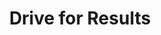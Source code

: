 ---
title: Drive for Results
key         : CP-DR
level : ungraded
skills : Behaviour, Mindset, Competency
difficulty  : easy
area : Competency
questions :
    - "CP-DR-01: Describe a time when you tried to achieve a difficult professional goal. What obstacles did you encounter that made the goal difficult?"
    - "CP-DR-02: Describe a long-term project or assignment of which you took ownership. How did you make sure each milestone was achieved in a timely manner?"
    - "CP-DR-03: What has been the most difficult assignment or task in your career so far?"
desirable :
    - Developed a plan of action that yielded positive results in a timely manner
    - Gathered relevant information before attempting to solve a problem
    - Emphasised the importance of meeting project deadlines to colleagues
    - Took decisive action to achieve goals
    - Used results-oriented performance measures (for example, quantity, cost, timeliness, and quality of projects or services) in assessing outcomes
bonus_points :
    - Developed a plan of action that yielded positive results, beyond expectations
    - Took a systematic approach to evaluating potential solutions
    - Emphasised the importance of meeting project deadlines to colleagues
    - Monitored processes and activities and took corrective action when necessary
    - Used results-oriented performance measures (for example, quantity, cost, timeliness, and quality of projects or services) in assessing outcomes and improving processes
---
